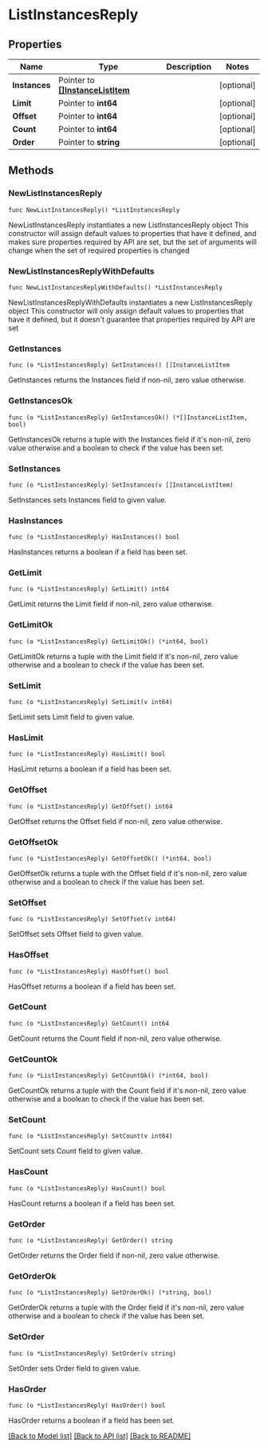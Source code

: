 # ListInstancesReply

## Properties

Name | Type | Description | Notes
------------ | ------------- | ------------- | -------------
**Instances** | Pointer to [**[]InstanceListItem**](InstanceListItem.md) |  | [optional] 
**Limit** | Pointer to **int64** |  | [optional] 
**Offset** | Pointer to **int64** |  | [optional] 
**Count** | Pointer to **int64** |  | [optional] 
**Order** | Pointer to **string** |  | [optional] 

## Methods

### NewListInstancesReply

`func NewListInstancesReply() *ListInstancesReply`

NewListInstancesReply instantiates a new ListInstancesReply object
This constructor will assign default values to properties that have it defined,
and makes sure properties required by API are set, but the set of arguments
will change when the set of required properties is changed

### NewListInstancesReplyWithDefaults

`func NewListInstancesReplyWithDefaults() *ListInstancesReply`

NewListInstancesReplyWithDefaults instantiates a new ListInstancesReply object
This constructor will only assign default values to properties that have it defined,
but it doesn't guarantee that properties required by API are set

### GetInstances

`func (o *ListInstancesReply) GetInstances() []InstanceListItem`

GetInstances returns the Instances field if non-nil, zero value otherwise.

### GetInstancesOk

`func (o *ListInstancesReply) GetInstancesOk() (*[]InstanceListItem, bool)`

GetInstancesOk returns a tuple with the Instances field if it's non-nil, zero value otherwise
and a boolean to check if the value has been set.

### SetInstances

`func (o *ListInstancesReply) SetInstances(v []InstanceListItem)`

SetInstances sets Instances field to given value.

### HasInstances

`func (o *ListInstancesReply) HasInstances() bool`

HasInstances returns a boolean if a field has been set.

### GetLimit

`func (o *ListInstancesReply) GetLimit() int64`

GetLimit returns the Limit field if non-nil, zero value otherwise.

### GetLimitOk

`func (o *ListInstancesReply) GetLimitOk() (*int64, bool)`

GetLimitOk returns a tuple with the Limit field if it's non-nil, zero value otherwise
and a boolean to check if the value has been set.

### SetLimit

`func (o *ListInstancesReply) SetLimit(v int64)`

SetLimit sets Limit field to given value.

### HasLimit

`func (o *ListInstancesReply) HasLimit() bool`

HasLimit returns a boolean if a field has been set.

### GetOffset

`func (o *ListInstancesReply) GetOffset() int64`

GetOffset returns the Offset field if non-nil, zero value otherwise.

### GetOffsetOk

`func (o *ListInstancesReply) GetOffsetOk() (*int64, bool)`

GetOffsetOk returns a tuple with the Offset field if it's non-nil, zero value otherwise
and a boolean to check if the value has been set.

### SetOffset

`func (o *ListInstancesReply) SetOffset(v int64)`

SetOffset sets Offset field to given value.

### HasOffset

`func (o *ListInstancesReply) HasOffset() bool`

HasOffset returns a boolean if a field has been set.

### GetCount

`func (o *ListInstancesReply) GetCount() int64`

GetCount returns the Count field if non-nil, zero value otherwise.

### GetCountOk

`func (o *ListInstancesReply) GetCountOk() (*int64, bool)`

GetCountOk returns a tuple with the Count field if it's non-nil, zero value otherwise
and a boolean to check if the value has been set.

### SetCount

`func (o *ListInstancesReply) SetCount(v int64)`

SetCount sets Count field to given value.

### HasCount

`func (o *ListInstancesReply) HasCount() bool`

HasCount returns a boolean if a field has been set.

### GetOrder

`func (o *ListInstancesReply) GetOrder() string`

GetOrder returns the Order field if non-nil, zero value otherwise.

### GetOrderOk

`func (o *ListInstancesReply) GetOrderOk() (*string, bool)`

GetOrderOk returns a tuple with the Order field if it's non-nil, zero value otherwise
and a boolean to check if the value has been set.

### SetOrder

`func (o *ListInstancesReply) SetOrder(v string)`

SetOrder sets Order field to given value.

### HasOrder

`func (o *ListInstancesReply) HasOrder() bool`

HasOrder returns a boolean if a field has been set.


[[Back to Model list]](../README.md#documentation-for-models) [[Back to API list]](../README.md#documentation-for-api-endpoints) [[Back to README]](../README.md)


